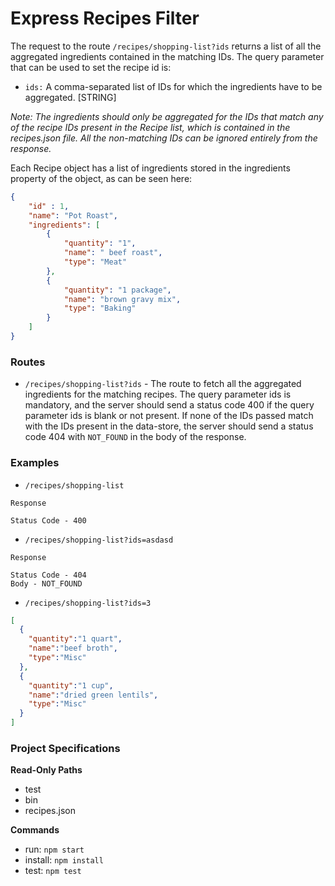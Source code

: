 # Express Recipes Filter

The request to the route `/recipes/shopping-list?ids` returns a list of all the aggregated ingredients contained in the matching IDs. The query parameter that can be used to set the recipe id is:

- `ids:` A comma-separated list of IDs for which the ingredients have to be aggregated. [STRING]

_Note: The ingredients should only be aggregated for the IDs that match any of the recipe IDs present in the Recipe list, which is contained in the recipes.json file. All the non-matching IDs can be ignored entirely from the response._

Each Recipe object has a list of ingredients stored in the ingredients property of the object, as can be seen here:
```json
{
    "id" : 1,
    "name": "Pot Roast",
    "ingredients": [
        {
            "quantity": "1",
            "name": " beef roast",
            "type": "Meat"
        },
        {
            "quantity": "1 package",
            "name": "brown gravy mix",
            "type": "Baking"
        }
    ]
}
```
     
### Routes
- `/recipes/shopping-list?ids` - The route to fetch all the aggregated ingredients for the matching recipes. The query parameter ids is mandatory, and the server should send a status code 400 if the query parameter ids is blank or not present. If none of the IDs passed match with the IDs present in the data-store, the server should send a status code 404 with `NOT_FOUND` in the body of the response.  

### Examples
- `/recipes/shopping-list`
```text
Response

Status Code - 400
```

- `/recipes/shopping-list?ids=asdasd`
```text
Response

Status Code - 404
Body - NOT_FOUND
```

- `/recipes/shopping-list?ids=3`
```json
[
  {
    "quantity":"1 quart",
    "name":"beef broth",
    "type":"Misc"
  },
  {
    "quantity":"1 cup",
    "name":"dried green lentils",
    "type":"Misc"
  }
]
```

### Project Specifications

**Read-Only Paths**
- test
- bin
- recipes.json

**Commands**
- run: `npm start`
- install: `npm install`
- test: `npm test`
